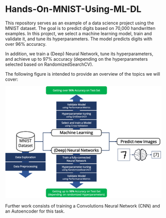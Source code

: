 # Hands-On-MNIST-Using-ML-DL

This repository serves as an example of a data science project using the MNIST dataset. The goal is to predict digits based on 70,000 handwritten examples. In this project, we select a machine learning model, train and validate it, and tune its hyperparameters. The model predicts digits with over 96% accuracy.

In addition, we train a (Deep) Neural Network, tune its hyperparameters, and achieve up to 97% accuracy (depending on the hyperparameters selected based on RandomizedSearchCV).

The following figure is intended to provide an overview of the topics we will cover:

![Project Overview](images/project_overview.png)

Further work consists of training a Convolutions Neural Network (CNN) and an Autoencoder for this task.
